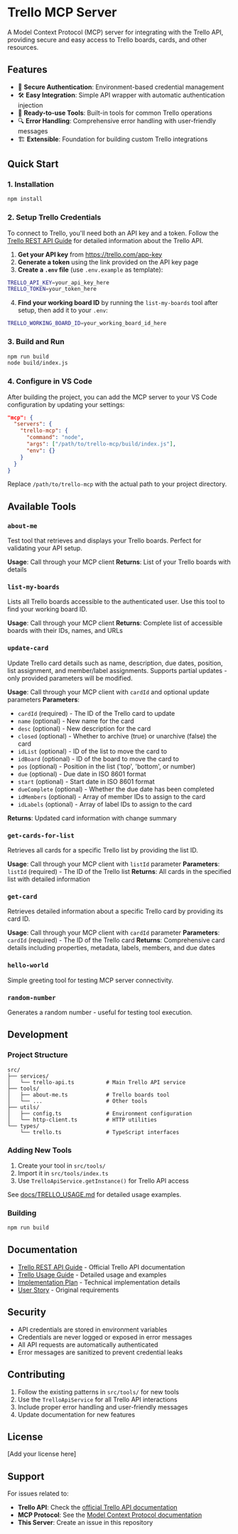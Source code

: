 # Trello MCP Server

A Model Context Protocol (MCP) server for integrating with the Trello API, providing secure and easy access to Trello boards, cards, and other resources.

## Features

- 🔐 **Secure Authentication**: Environment-based credential management
- 🛠️ **Easy Integration**: Simple API wrapper with automatic authentication injection
- 🧰 **Ready-to-use Tools**: Built-in tools for common Trello operations
- 🔍 **Error Handling**: Comprehensive error handling with user-friendly messages
- 🏗️ **Extensible**: Foundation for building custom Trello integrations

## Quick Start

### 1. Installation

```bash
npm install
```

### 2. Setup Trello Credentials

To connect to Trello, you'll need both an API key and a token. Follow the [Trello REST API Guide](https://developer.atlassian.com/cloud/trello/guides/rest-api/api-introduction/) for detailed information about the Trello API.

1. **Get your API key** from https://trello.com/app-key
2. **Generate a token** using the link provided on the API key page
3. **Create a `.env` file** (use `.env.example` as template):

```bash
TRELLO_API_KEY=your_api_key_here
TRELLO_TOKEN=your_token_here
```

4. **Find your working board ID** by running the `list-my-boards` tool after setup, then add it to your `.env`:

```bash
TRELLO_WORKING_BOARD_ID=your_working_board_id_here
```

### 3. Build and Run

```bash
npm run build
node build/index.js
```

### 4. Configure in VS Code

After building the project, you can add the MCP server to your VS Code configuration by updating your settings:

```json
"mcp": {
  "servers": {
    "trello-mcp": {
      "command": "node",
      "args": ["/path/to/trello-mcp/build/index.js"],
      "env": {}
    }
  }
}
```

Replace `/path/to/trello-mcp` with the actual path to your project directory.

## Available Tools

### `about-me`

Test tool that retrieves and displays your Trello boards. Perfect for validating your API setup.

**Usage**: Call through your MCP client
**Returns**: List of your Trello boards with details

### `list-my-boards`

Lists all Trello boards accessible to the authenticated user. Use this tool to find your working board ID.

**Usage**: Call through your MCP client
**Returns**: Complete list of accessible boards with their IDs, names, and URLs

### `update-card`

Update Trello card details such as name, description, due dates, position, list assignment, and member/label assignments. Supports partial updates - only provided parameters will be modified.

**Usage**: Call through your MCP client with `cardId` and optional update parameters
**Parameters**:

- `cardId` (required) - The ID of the Trello card to update
- `name` (optional) - New name for the card
- `desc` (optional) - New description for the card
- `closed` (optional) - Whether to archive (true) or unarchive (false) the card
- `idList` (optional) - ID of the list to move the card to
- `idBoard` (optional) - ID of the board to move the card to
- `pos` (optional) - Position in the list ('top', 'bottom', or number)
- `due` (optional) - Due date in ISO 8601 format
- `start` (optional) - Start date in ISO 8601 format
- `dueComplete` (optional) - Whether the due date has been completed
- `idMembers` (optional) - Array of member IDs to assign to the card
- `idLabels` (optional) - Array of label IDs to assign to the card

**Returns**: Updated card information with change summary

### `get-cards-for-list`

Retrieves all cards for a specific Trello list by providing the list ID.

**Usage**: Call through your MCP client with `listId` parameter
**Parameters**: `listId` (required) - The ID of the Trello list
**Returns**: All cards in the specified list with detailed information

### `get-card`

Retrieves detailed information about a specific Trello card by providing its card ID.

**Usage**: Call through your MCP client with `cardId` parameter
**Parameters**: `cardId` (required) - The ID of the Trello card
**Returns**: Comprehensive card details including properties, metadata, labels, members, and due dates

### `hello-world`

Simple greeting tool for testing MCP server connectivity.

### `random-number`

Generates a random number - useful for testing tool execution.

## Development

### Project Structure

```
src/
├── services/
│   └── trello-api.ts          # Main Trello API service
├── tools/
│   ├── about-me.ts            # Trello boards tool
│   └── ...                    # Other tools
├── utils/
│   ├── config.ts              # Environment configuration
│   └── http-client.ts         # HTTP utilities
└── types/
    └── trello.ts              # TypeScript interfaces
```

### Adding New Tools

1. Create your tool in `src/tools/`
2. Import it in `src/tools/index.ts`
3. Use `TrelloApiService.getInstance()` for Trello API access

See [docs/TRELLO_USAGE.md](docs/TRELLO_USAGE.md) for detailed usage examples.

### Building

```bash
npm run build
```

## Documentation

- [Trello REST API Guide](https://developer.atlassian.com/cloud/trello/guides/rest-api/api-introduction/) - Official Trello API documentation
- [Trello Usage Guide](docs/TRELLO_USAGE.md) - Detailed usage and examples
- [Implementation Plan](docs/features/001-trello-api-helper-service.md) - Technical implementation details
- [User Story](docs/stories/001-trello-api-helper-service-story.md) - Original requirements

## Security

- API credentials are stored in environment variables
- Credentials are never logged or exposed in error messages
- All API requests are automatically authenticated
- Error messages are sanitized to prevent credential leaks

## Contributing

1. Follow the existing patterns in `src/tools/` for new tools
2. Use the `TrelloApiService` for all Trello API interactions
3. Include proper error handling and user-friendly messages
4. Update documentation for new features

## License

[Add your license here]

## Support

For issues related to:

- **Trello API**: Check the [official Trello API documentation](https://developer.atlassian.com/cloud/trello/rest/)
- **MCP Protocol**: See the [Model Context Protocol documentation](https://modelcontextprotocol.io/)
- **This Server**: Create an issue in this repository
